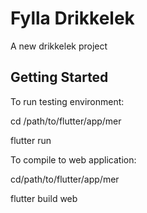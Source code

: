# Fylla Drikkelek

A new drikkelek project

## Getting Started

To run testing environment:

cd /path/to/flutter/app/mer

flutter run



To compile to web application:

cd/path/to/flutter/app/mer

flutter build web
